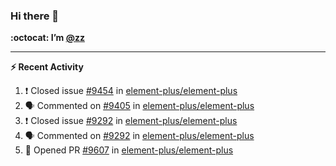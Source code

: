 ### Hi there 👋

**:octocat: I’m [@zz](https://github.com/holazz)**

---

**:zap: Recent Activity**

<!--START_SECTION:activity-->
1. ❗️ Closed issue [#9454](https://github.com/element-plus/element-plus/issues/9454) in [element-plus/element-plus](https://github.com/element-plus/element-plus)
2. 🗣 Commented on [#9405](https://github.com/element-plus/element-plus/issues/9405) in [element-plus/element-plus](https://github.com/element-plus/element-plus)
3. ❗️ Closed issue [#9292](https://github.com/element-plus/element-plus/issues/9292) in [element-plus/element-plus](https://github.com/element-plus/element-plus)
4. 🗣 Commented on [#9292](https://github.com/element-plus/element-plus/issues/9292) in [element-plus/element-plus](https://github.com/element-plus/element-plus)
5. 💪 Opened PR [#9607](https://github.com/element-plus/element-plus/pull/9607) in [element-plus/element-plus](https://github.com/element-plus/element-plus)
<!--END_SECTION:activity-->
